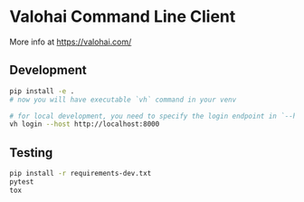 # Valohai Command Line Client

More info at https://valohai.com/

## Development

```bash
pip install -e .
# now you will have executable `vh` command in your venv

# for local development, you need to specify the login endpoint in `--host` / `-h`
vh login --host http://localhost:8000
```

## Testing

```bash
pip install -r requirements-dev.txt
pytest
tox
```
